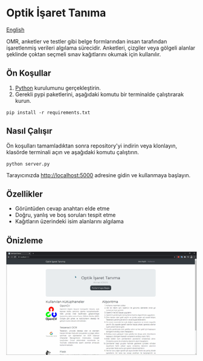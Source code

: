 # Optik İşaret Tanıma

[English](https://github.com/ahmetkkn07/OMR)

OMR, anketler ve testler gibi belge formlarından insan tarafından işaretlenmiş verileri algılama sürecidir. Anketleri, çizgiler veya gölgeli alanlar şeklinde çoktan seçmeli sınav kağıtlarını okumak için kullanılır.

## Ön Koşullar
1. [Python](https://www.python.org/) kurulumunu gerçekleştirin.
2. Gerekli pypi paketlerini, aşağıdaki komutu bir terminalde çalıştırarak kurun.
  ```
  pip install -r requirements.txt
  ```
## Nasıl Çalışır
Ön koşulları tamamladıktan sonra repository'yi indirin veya klonlayın, klasörde terminali açın ve aşağıdaki komutu çalıştırın.
  ```
  python server.py
  ```
Tarayıcınızda [http://localhost:5000](http://localhost:5000) adresine gidin ve kullanmaya başlayın.

## Özellikler
* Görüntüden cevap anahtarı elde etme
* Doğru, yanlış ve boş soruları tespit etme
* Kağıtların üzerindeki isim alanlarını algılama

## Önizleme
![](preview.gif)

